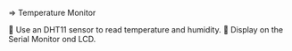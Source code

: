 
=> Temperature Monitor

 Use an  DHT11 sensor to read temperature and humidity.
 Display on the Serial Monitor ond LCD.

